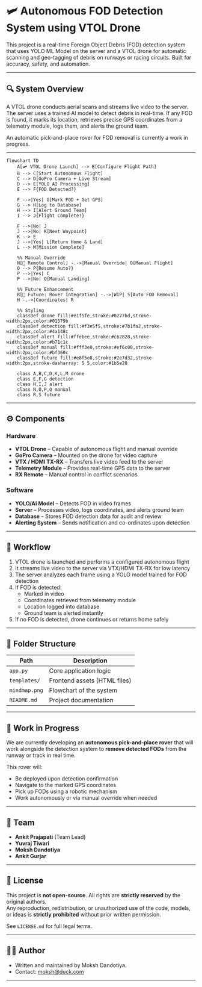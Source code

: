 # 🛩️ Autonomous FOD Detection System using VTOL Drone

This project is a real-time Foreign Object Debris (FOD) detection system that uses YOLO ML Model on the server and a VTOL drone for automatic scanning and geo-tagging of debris on runways or racing circuits. Built for accuracy, safety, and automation.

---

## 🔍 System Overview

A VTOL drone conducts aerial scans and streams live video to the server. The server uses a trained AI model to detect debris in real-time. If any FOD is found, it marks its location, retrieves precise GPS coordinates from a telemetry module, logs them, and alerts the ground team.

An automatic pick-and-place rover for FOD removal is currently a work in progress.

---
```mermaid
flowchart TD
    A[🛩️ VTOL Drone Launch] --> B[Configure Flight Path]
    B --> C[Start Autonomous Flight]
    C --> D[GoPro Camera + Live Stream]
    D --> E[YOLO AI Processing]
    E --> F{FOD Detected?}
    
    F -->|Yes| G[Mark FOD + Get GPS]
    G --> H[Log to Database]
    H --> I[Alert Ground Team]
    I --> J{Flight Complete?}
    
    F -->|No| J
    J -->|No| K[Next Waypoint]
    K --> E
    J -->|Yes| L[Return Home & Land]
    L --> M[Mission Complete]
    
    %% Manual Override
    N[📡 Remote Control] -.->|Manual Override| O[Manual Flight]
    O --> P{Resume Auto?}
    P -->|Yes| C
    P -->|No| Q[Manual Landing]
    
    %% Future Enhancement
    R[🚧 Future: Rover Integration] -.->|WIP| S[Auto FOD Removal]
    H -.->|Coordinates| R
    
    %% Styling
    classDef drone fill:#e1f5fe,stroke:#0277bd,stroke-width:2px,color:#01579b
    classDef detection fill:#f3e5f5,stroke:#7b1fa2,stroke-width:2px,color:#4a148c
    classDef alert fill:#ffebee,stroke:#c62828,stroke-width:2px,color:#b71c1c
    classDef manual fill:#fff3e0,stroke:#ef6c00,stroke-width:2px,color:#bf360c
    classDef future fill:#e8f5e8,stroke:#2e7d32,stroke-width:2px,stroke-dasharray: 5 5,color:#1b5e20
    
    class A,B,C,D,K,L,M drone
    class E,F,G detection
    class H,I,J alert
    class N,O,P,Q manual
    class R,S future
```

---

## ⚙️ Components

### Hardware
- **VTOL Drone** – Capable of autonomous flight and manual override  
- **GoPro Camera** – Mounted on the drone for video capture  
- **VTX / HDMI TX-RX** – Transfers live video feed to the server  
- **Telemetry Module** – Provides real-time GPS data to the server  
- **RX Remote** – Manual control in conflict scenarios  

### Software
- **YOLO/AI Model** – Detects FOD in video frames  
- **Server** – Processes video, logs coordinates, and alerts ground team  
- **Database** – Stores FOD detection data for audit and review  
- **Alerting System** – Sends notification and co-ordinates upon detection  

---

## 🔁 Workflow

1. VTOL drone is launched and performs a configured autonomous flight
2. It streams live video to the server via VTX/HDMI TX-RX for low latency
3. The server analyzes each frame using a YOLO model trained for FOD detection
4. If FOD is detected:
   - Marked in video
   - Coordinates retrieved from telemetry module
   - Location logged into database
   - Ground team is alerted instantly
5. If no FOD is detected, drone continues or returns home safely

---

## 🧷 Folder Structure

| Path             | Description                         |
|------------------|-------------------------------------|
| `app.py`         | Core application logic              |
| `templates/`     | Frontend assets (HTML files)        |
| `mindmap.png`    | Flowchart of the system             |
| `README.md`      | Project documentation               |




---

## 🔧 Work in Progress

We are currently developing an **autonomous pick-and-place rover** that will work alongside the detection system to **remove detected FODs** from the runway or track in real time.

This rover will:
- Be deployed upon detection confirmation
- Navigate to the marked GPS coordinates
- Pick up FODs using a robotic mechanism
- Work autonomously or via manual override when needed

---

## 👥 Team

- **Ankit Prajapati** (Team Lead)
- **Yuvraj Tiwari** 
- **Moksh Dandotiya**  
- **Ankit Gurjar** 

---


## 📜 License

This project is **not open-source**. All rights are **strictly reserved** by the original authors.  
Any reproduction, redistribution, or unauthorized use of the code, models, or ideas is **strictly prohibited** without prior written permission.

See `LICENSE.md` for full legal terms.

---

## 👨‍💻 Author
- Written and maintained by Moksh Dandotiya.
- Contact: moksh@duck.com

---




